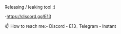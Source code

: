 Releasing / leaking tool ;)

-https://discord.gg/E13

📫 How to reach me:-
  Discord - E13_
  Telegram - Instant
